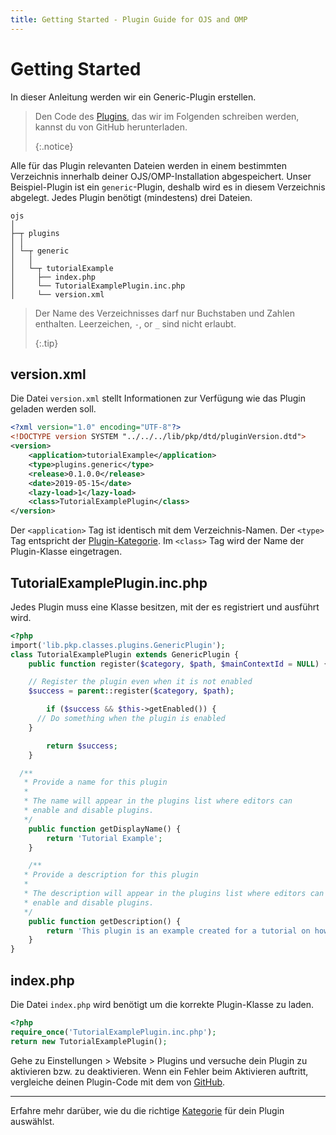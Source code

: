 ```yaml
---
title: Getting Started - Plugin Guide for OJS and OMP
---
```


# Getting Started

In dieser Anleitung werden wir ein Generic-Plugin erstellen.

> Den Code des [Plugins](https://github.com/pkp/tutorialExample), das wir im Folgenden schreiben werden, kannst du von GitHub herunterladen. 
> 
> {:.notice}

Alle für das Plugin relevanten Dateien werden in einem bestimmten Verzeichnis innerhalb deiner OJS/OMP-Installation abgespeichert. Unser Beispiel-Plugin ist ein `generic`-Plugin, deshalb wird es in diesem Verzeichnis abgelegt. Jedes Plugin benötigt (mindestens) drei Dateien.

```
ojs
│
├─┬ plugins
│ │
│ └─┬ generic
│   │
│   └─┬ tutorialExample
│     ├── index.php
│     └── TutorialExamplePlugin.inc.php
│     └── version.xml
```

> Der Name des Verzeichnisses darf nur Buchstaben und Zahlen enthalten. Leerzeichen, `-`, or `_` sind nicht erlaubt. 
> 
> {:.tip}

## version.xml

Die Datei `version.xml` stellt Informationen zur Verfügung wie das Plugin geladen werden soll.

```xml
<?xml version="1.0" encoding="UTF-8"?>
<!DOCTYPE version SYSTEM "../../../lib/pkp/dtd/pluginVersion.dtd">
<version>
    <application>tutorialExample</application>
    <type>plugins.generic</type>
    <release>0.1.0.0</release>
    <date>2019-05-15</date>
    <lazy-load>1</lazy-load>
    <class>TutorialExamplePlugin</class>
</version>
```

Der `<application>` Tag ist identisch mit dem Verzeichnis-Namen. Der `<type>` Tag entspricht der [Plugin-Kategorie](./categories). Im `<class>` Tag wird der Name der Plugin-Klasse eingetragen.

## TutorialExamplePlugin.inc.php

Jedes Plugin muss eine Klasse besitzen, mit der es registriert und ausführt wird.

```php
<?php
import('lib.pkp.classes.plugins.GenericPlugin');
class TutorialExamplePlugin extends GenericPlugin {
    public function register($category, $path, $mainContextId = NULL) {

    // Register the plugin even when it is not enabled
    $success = parent::register($category, $path);

        if ($success && $this->getEnabled()) {
      // Do something when the plugin is enabled
    }

        return $success;
    }

  /**
   * Provide a name for this plugin
   *
   * The name will appear in the plugins list where editors can
   * enable and disable plugins.
   */
    public function getDisplayName() {
        return 'Tutorial Example';
    }

    /**
   * Provide a description for this plugin
   *
   * The description will appear in the plugins list where editors can
   * enable and disable plugins.
   */
    public function getDescription() {
        return 'This plugin is an example created for a tutorial on how to create a plugin.';
    }
}
```

## index.php

Die Datei `index.php` wird benötigt um die korrekte Plugin-Klasse zu laden.

```php
<?php
require_once('TutorialExamplePlugin.inc.php');
return new TutorialExamplePlugin();
```

Gehe zu Einstellungen > Website > Plugins und versuche dein Plugin zu aktivieren bzw. zu deaktivieren. Wenn ein Fehler beim Aktivieren auftritt, vergleiche deinen Plugin-Code mit dem von [GitHub](https://github.com/pkp/tutorialExample).

---

Erfahre mehr darüber, wie du die richtige [Kategorie](./categories) für dein Plugin auswählst.
